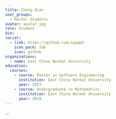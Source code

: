 ```yaml
---
title: Cheng Qian
user_groups:
  - Master Students
avatar: avatar.jpg
role: Student
bio: ...
social:
  - link: https://github.com/ippqw5
    icon_pack: fab
    icon: github
organizations:
  - name: East China Normal University
education:
  courses:
    - course: Master in Software Engineering
      institution: East China Normal University
      year: 2023
    - course: Undergraduate in Mathematics
      institution: East China Normal University
      year: 2019
---
```

...
